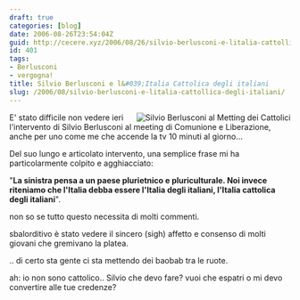 ```yaml
---
draft: true
categories: [blog]
date: 2006-08-26T23:54:04Z
guid: http://cecere.xyz/2006/08/26/silvio-berlusconi-e-litalia-cattollica-degli-italiani/
id: 401
tags:
- Berlusconi
- vergogna!
title: Silvio Berlusconi e l&#039;Italia Cattolica degli italiani
slug: /2006/08/silvio-berlusconi-e-litalia-cattollica-degli-italiani/
---
```


<img align="right" title="Silvio Berlusconi al Metting dei Cattolici" id="image400" alt="Silvio Berlusconi al Metting dei Cattolici" src="http://cecere.xyz/wp-content/uploads/sites/3/2006/08/berlusconi_cattolico.jpg" />E' stato difficile non vedere ieri l'intervento di Silvio Berlusconi al meeting di Comunione e Liberazione, anche per uno come me che accende la tv 10 minuti al giorno…

Del suo lungo e articolato intervento, una semplice frase mi ha particolarmente colpito e agghiacciato:

"**La sinistra pensa a un paese plurietnico e pluriculturale. Noi invece riteniamo che l'Italia debba essere l'Italia degli italiani, l'Italia cattolica degli italiani**".

non so se tutto questo necessita di molti commenti.

sbalorditivo è stato vedere il sincero (sigh) affetto e consenso di molti giovani che gremivano la platea.

.. di certo sta gente ci sta mettendo dei baobab tra le ruote.

ah: io non sono cattolico.. Silvio che devo fare? vuoi che espatri o mi devo convertire alle tue credenze?